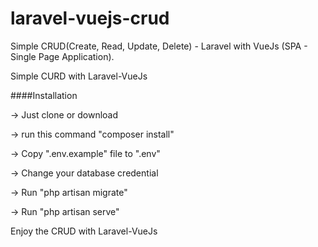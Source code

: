 # laravel-vuejs-crud
Simple CRUD(Create, Read, Update, Delete) - Laravel with VueJs  (SPA - Single Page Application).

Simple CURD with Laravel-VueJs 

####Installation

-> Just clone or download

-> run this command "composer install"

-> Copy ".env.example" file to ".env"

-> Change your database credential

-> Run "php artisan migrate"

-> Run "php artisan serve"

Enjoy the CRUD with Laravel-VueJs
    
